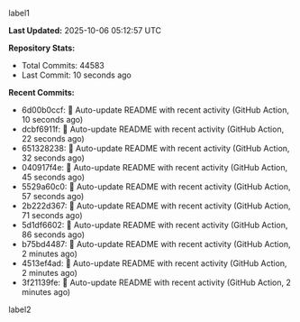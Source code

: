 
label1 
<!-- ACTIVITY_START -->
**Last Updated:** 2025-10-06 05:12:57 UTC

**Repository Stats:**
- Total Commits: 44583
- Last Commit: 10 seconds ago

**Recent Commits:**
- 6d00b0ccf: 🤖 Auto-update README with recent activity (GitHub Action, 10 seconds ago)
- dcbf6911f: 🤖 Auto-update README with recent activity (GitHub Action, 22 seconds ago)
- 651328238: 🤖 Auto-update README with recent activity (GitHub Action, 32 seconds ago)
- 040917f4e: 🤖 Auto-update README with recent activity (GitHub Action, 45 seconds ago)
- 5529a60c0: 🤖 Auto-update README with recent activity (GitHub Action, 57 seconds ago)
- 2b222d367: 🤖 Auto-update README with recent activity (GitHub Action, 71 seconds ago)
- 5d1df6602: 🤖 Auto-update README with recent activity (GitHub Action, 86 seconds ago)
- b75bd4487: 🤖 Auto-update README with recent activity (GitHub Action, 2 minutes ago)
- 4513ef4ad: 🤖 Auto-update README with recent activity (GitHub Action, 2 minutes ago)
- 3f21139fe: 🤖 Auto-update README with recent activity (GitHub Action, 2 minutes ago)
<!-- ACTIVITY_END -->

label2
